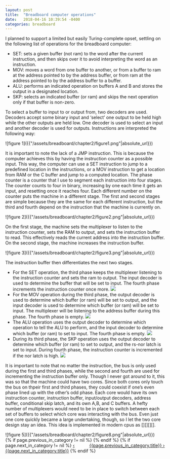 ```yaml
---
layout: post
title:  "Breadboard computer operations"
date:   2018-04-16 10:39:54 -0400
categories: breadboard
---
```

<p>
I planned to support a limited but easily Turing-complete opset, settling on the following list of operations for the breadboard computer:
</p>
<ul>
	<li>
	SET: sets a given buffer (not ram) to the word after the current instruction, and then skips over it to avoid interpreting the word as an instruction.
	</li>
	<li>
	MOV: moves a word from one buffer to another, or from a buffer to ram at the address pointed to by the address buffer, or from ram at the address pointed to by the address buffer to a buffer.
	</li>
	<li>
	ALU: performs an indicated operation on buffers A and B and stores the output in a designated location.
	</li>
	<li>
	SKP: selects an indicated buffer (or ram) and skips the next operation only if that buffer is non-zero.
	</li>
</ul>
<p>
To select a buffer to input to or output from, two decoders are used. Decoders accept some binary input and ‘select’ one output to be held high while the other outputs are held low. One decoder is used to select an input and another decoder is used for outputs.
Instructions are interpreted the following way:
</p>
![figure 1]({{"/assets/breadboard/chapter2/figure1.png"|absolute_url}})

<p>
It is important to note the lack of a JMP instruction. This is because the computer achieves this by having the instruction counter as a possible input. This way, the computer can use a SET instruction to jump to a predefined location in the instructions, or a MOV instruction to get a location from RAM or the C buffer and jump to a computed location.
The phase counter is a counter that I use to segment each instruction into four stages. The counter counts to four in binary, increasing by one each time it gets an input, and resetting once it reaches four. Each different number on the counter puts the machine in a different stage. The first and second stages are simple because they are the same for each different instruction, but the third and fourth depend on the instruction that the machine is currently on. 
</p>
![figure 2]({{"/assets/breadboard/chapter2/figure2.png"|absolute_url}})
<p>
On the first stage, the machine sets the multiplexer to listen to the instruction counter, sets the RAM to output, and sets the instruction buffer to read. This effectively reads the current address into the instruction buffer.
On the second stage, the machine increases the instruction buffer.
</p>
![figure 3]({{"/assets/breadboard/chapter2/figure3.png"|absolute_url}})
<p>
The instruction buffer then differentiates the next two stages.
</p>
<ul>
	<li>
	For the SET operation, the third phase keeps the multiplexer listening to the instruction counter and sets the ram to output. The input decoder is used to determine the buffer that will be set to input. The fourth phase increments the instruction counter once more. 
	<img src="{{"/assets/breadboard/chapter2/figure4.png"|absolute_url}}">
	</li>
	<li>
	For the MOV operation during the third phase, the output decoder is used to determine which buffer (or ram) will be set to output, and the input decoder is used to determine which buffer (or ram) will be set to input. The multiplexer will be listening to the address buffer during this phase. The fourth phase is empty. 
	<img src="{{"/assets/breadboard/chapter2/figure5.png"|absolute_url}}">
	</li>
	<li>
	The ALU operation uses the output decoder to determine which operation to tell the ALU to perform, and the input decoder to determine which buffer (or ram) to set to input. The fourth phase is empty. 
	<img src="{{"/assets/breadboard/chapter2/figure6.png"|absolute_url}}">
	</li>
	<li>
	During its third phase, the SKP operation uses the output decoder to determine which buffer (or ram) to set to output, and the rs-nor latch is set to input. During fourth phase, the instruction counter is incremented if the nor latch is high. 
	<img src="{{"/assets/breadboard/chapter2/figure7.png"|absolute_url}}">
	</li>
</ul>
<p>
It is important to note that no matter the instruction, the bus is only used during the first and third phases, while the second and fourth are used for incrementing the instruction buffer only. Though I never got around to it, this was so that the machine could have two cores. Since both cores only touch the bus on thpeir first and third phases, they could coexist if one’s even phase lined up with the other’s odd phase. Each core would have its own instruction counter, instruction buffer, input/output decoders, address buffer, conditional skip latch, and its own A,B, and C buffers. A hefty number of multiplexers would need to be in place to switch between each set of buffers to select which core was interacting with the bus. Even just one core quickly became a large undertaking, though, so I let the two core design stay an idea. This idea is implemented in modern cpus as [][][][]. 
</p>
![figure 5]({{"/assets/breadboard/chapter2/figure8.png"|absolute_url}})


<div>
{% if page.previous_in_category != nil %}
<a href="{{page.previous_in_category.url}}" style="float:right;">{{page.previous_in_category.title}} &#8250;</a>
{% endif %}
{% if page.next_in_category != nil %}
<a href="{{page.next_in_category.url}}" class="float:left;">&#8249; {{page.next_in_category.title}}</a>
{% endif %}
</div>
